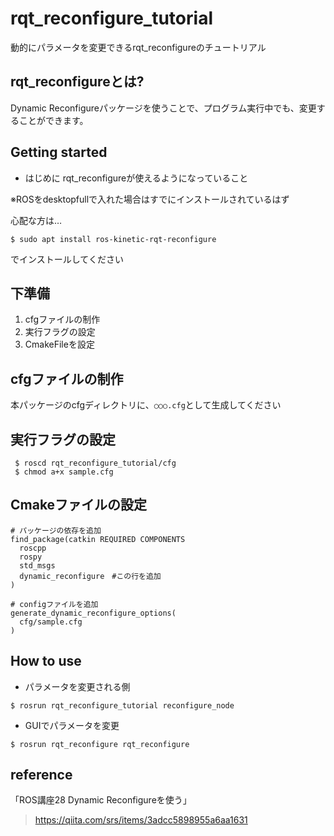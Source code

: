 # rqt_reconfigure_tutorial

動的にパラメータを変更できるrqt_reconfigureのチュートリアル

## rqt_reconfigureとは?
Dynamic Reconfigureパッケージを使うことで、プログラム実行中でも、変更することができます。

## Getting started
- はじめに
rqt_reconfigureが使えるようになっていること

※ROSをdesktopfullで入れた場合はすでにインストールされているはず

心配な方は…
```
$ sudo apt install ros-kinetic-rqt-reconfigure
```

でインストールしてください

## 下準備
1. cfgファイルの制作
1. 実行フラグの設定
1. CmakeFileを設定

## cfgファイルの制作
本パッケージのcfgディレクトリに、`○○○.cfg`として生成してください
## 実行フラグの設定
```
 $ roscd rqt_reconfigure_tutorial/cfg
 $ chmod a+x sample.cfg
```

## Cmakeファイルの設定
```
# パッケージの依存を追加
find_package(catkin REQUIRED COMPONENTS
  roscpp
  rospy
  std_msgs
  dynamic_reconfigure　#この行を追加
)
```

```
# configファイルを追加
generate_dynamic_reconfigure_options(
  cfg/sample.cfg
)
```

## How to use
- パラメータを変更される側
```
$ rosrun rqt_reconfigure_tutorial reconfigure_node
```
- GUIでパラメータを変更
```
$ rosrun rqt_reconfigure rqt_reconfigure
```

## reference
「ROS講座28 Dynamic Reconfigureを使う」
> https://qiita.com/srs/items/3adcc5898955a6aa1631
